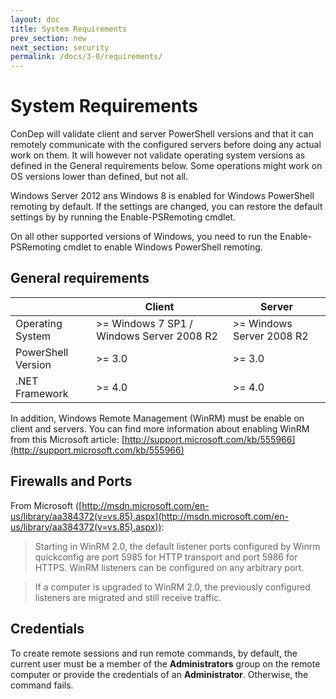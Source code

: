 ```yaml
---
layout: doc
title: System Requirements
prev_section: new
next_section: security
permalink: /docs/3-0/requirements/
---
```


System Requirements
==========================
ConDep will validate client and server PowerShell versions and that it can remotely communicate with the configured servers before doing any actual work on them. It will however not validate operating system versions as defined in the General requirements below. Some operations might work on OS versions lower than defined, but not all.

Windows Server 2012 ans Windows 8 is enabled for Windows PowerShell remoting by default.
If the settings are changed, you can restore the default settings by
by running the Enable-PSRemoting cmdlet.

On all other supported versions of Windows, you need to run the
Enable-PSRemoting cmdlet to enable Windows PowerShell remoting.

## General requirements
<table>
	<thead>
		<tr>
			<th></th><th>Client</th><th>Server</th>
		</tr>
	</thead>
	<tbody>
		<tr>
			<td>Operating System</td><td>&gt;= Windows 7 SP1 / Windows Server 2008 R2</td><td>&gt;= Windows Server 2008 R2</td>
		</tr>
		<tr>
			<td>PowerShell Version</td><td>&gt;= 3.0</td><td>&gt;= 3.0</td>
		</tr>
		<tr>
			<td>.NET Framework</td><td>&gt;= 4.0</td><td>&gt;= 4.0</td>
		</tr> 	
	</tbody>
</table>

In addition, Windows Remote Management (WinRM) must be enable on client and servers. You can find more information about enabling WinRM from this Microsoft article: [http://support.microsoft.com/kb/555966](http://support.microsoft.com/kb/555966) 

## Firewalls and Ports
From Microsoft ([http://msdn.microsoft.com/en-us/library/aa384372(v=vs.85).aspx](http://msdn.microsoft.com/en-us/library/aa384372(v=vs.85).aspx)):

> Starting in WinRM 2.0, the default listener ports configured by Winrm 
> quickconfig are port 5985 for HTTP transport and port 5986 for HTTPS. 
> WinRM listeners can be configured on any arbitrary port.


> If a computer is upgraded to WinRM 2.0, the previously configured 
> listeners are migrated and still receive traffic.


## Credentials

To create remote sessions and run remote commands, by default, the current
user must be a member of the **Administrators** group on the remote computer or
provide the credentials of an **Administrator**. Otherwise, the command fails.
